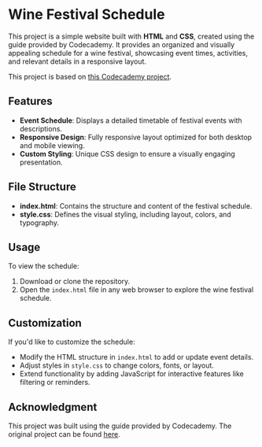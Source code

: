 # Wine Festival Schedule

This project is a simple website built with **HTML** and **CSS**, created using the guide provided by Codecademy. It provides an organized and visually appealing schedule for a wine festival, showcasing event times, activities, and relevant details in a responsive layout. 

This project is based on [this Codecademy project](https://www.codecademy.com/journeys/full-stack-engineer/paths/fscj-22-web-development-foundations/tracks/fscj-22-fundamentals-of-html/modules/wdcp-22-learn-html-tables-6d939404-9baa-4c0a-b70b-229635097539/projects/html-wine-festival-schedule).

## Features
- **Event Schedule**: Displays a detailed timetable of festival events with descriptions.
- **Responsive Design**: Fully responsive layout optimized for both desktop and mobile viewing.
- **Custom Styling**: Unique CSS design to ensure a visually engaging presentation.

## File Structure
- **index.html**: Contains the structure and content of the festival schedule.
- **style.css**: Defines the visual styling, including layout, colors, and typography.

## Usage
To view the schedule:
1. Download or clone the repository.
2. Open the `index.html` file in any web browser to explore the wine festival schedule.

## Customization
If you'd like to customize the schedule:
- Modify the HTML structure in `index.html` to add or update event details.
- Adjust styles in `style.css` to change colors, fonts, or layout.
- Extend functionality by adding JavaScript for interactive features like filtering or reminders.

## Acknowledgment
This project was built using the guide provided by Codecademy. The original project can be found [here](https://www.codecademy.com/journeys/full-stack-engineer/paths/fscj-22-web-development-foundations/tracks/fscj-22-fundamentals-of-html/modules/wdcp-22-learn-html-tables-6d939404-9baa-4c0a-b70b-229635097539/projects/html-wine-festival-schedule).
